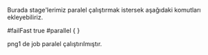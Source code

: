 Burada stage'lerimiz paralel çalıştırmak istersek aşağıdaki komutları ekleyebiliriz.

#failFast true
#parallel { }

png1 de job paralel çalıştırılmıştır.
